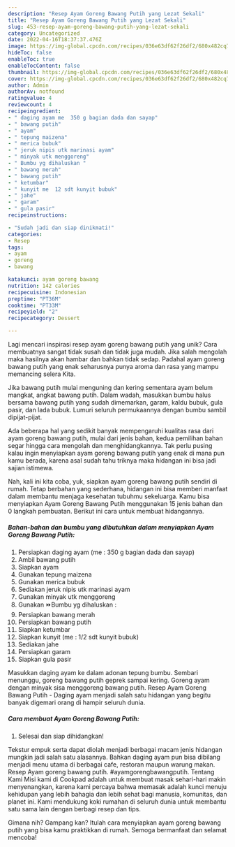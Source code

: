 ```yaml
---
description: "Resep Ayam Goreng Bawang Putih yang Lezat Sekali"
title: "Resep Ayam Goreng Bawang Putih yang Lezat Sekali"
slug: 453-resep-ayam-goreng-bawang-putih-yang-lezat-sekali
category: Uncategorized
date: 2022-04-16T18:37:37.476Z
image: https://img-global.cpcdn.com/recipes/036e63df62f26df2/680x482cq70/ayam-goreng-bawang-putih-foto-resep-utama.jpg
hideToc: false
enableToc: true
enableTocContent: false
thumbnail: https://img-global.cpcdn.com/recipes/036e63df62f26df2/680x482cq70/ayam-goreng-bawang-putih-foto-resep-utama.jpg
cover: https://img-global.cpcdn.com/recipes/036e63df62f26df2/680x482cq70/ayam-goreng-bawang-putih-foto-resep-utama.jpg
author: Admin
authorAv: notfound
ratingvalue: 4
reviewcount: 4
recipeingredient:
- " daging ayam me  350 g bagian dada dan sayap"
- " bawang putih"
- " ayam"
- " tepung maizena"
- " merica bubuk"
- " jeruk nipis utk marinasi ayam"
- " minyak utk menggoreng"
- " Bumbu yg dihaluskan "
- " bawang merah"
- " bawang putih"
- " ketumbar"
- " kunyit me  12 sdt kunyit bubuk"
- " jahe"
- " garam"
- " gula pasir"
recipeinstructions:

- "Sudah jadi dan siap dinikmati!"
categories:
- Resep
tags:
- ayam
- goreng
- bawang

katakunci: ayam goreng bawang 
nutrition: 142 calories
recipecuisine: Indonesian
preptime: "PT36M"
cooktime: "PT33M"
recipeyield: "2"
recipecategory: Dessert

---
```





Lagi mencari inspirasi resep ayam goreng bawang putih yang unik? Cara membuatnya sangat tidak susah dan tidak juga mudah. Jika salah mengolah maka hasilnya akan hambar dan bahkan tidak sedap. Padahal ayam goreng bawang putih yang enak seharusnya punya aroma dan rasa yang mampu memancing selera Kita.





Jika bawang putih mulai menguning dan kering sementara ayam belum mangkat, angkat bawang putih. Dalam wadah, masukkan bumbu halus bersama bawang putih yang sudah dimemarkan, garam, kaldu bubuk, gula pasir, dan lada bubuk. Lumuri seluruh permukaannya dengan bumbu sambil dipijat-pijat.

Ada beberapa hal yang sedikit banyak mempengaruhi kualitas rasa dari ayam goreng bawang putih, mulai dari jenis bahan, kedua pemilihan bahan segar hingga cara mengolah dan menghidangkannya. Tak perlu pusing kalau ingin menyiapkan ayam goreng bawang putih yang enak di mana pun kamu berada, karena asal sudah tahu triknya maka hidangan ini bisa jadi sajian istimewa.






Nah, kali ini kita coba, yuk, siapkan ayam goreng bawang putih sendiri di rumah. Tetap berbahan yang sederhana, hidangan ini bisa memberi manfaat dalam membantu menjaga kesehatan tubuhmu sekeluarga. Kamu bisa menyiapkan Ayam Goreng Bawang Putih menggunakan 15 jenis bahan dan 0 langkah pembuatan. Berikut ini cara untuk membuat hidangannya.

<!--inarticleads1-->

##### Bahan-bahan dan bumbu yang dibutuhkan dalam menyiapkan Ayam Goreng Bawang Putih:

1. Persiapkan  daging ayam (me : 350 g bagian dada dan sayap)
1. Ambil  bawang putih
1. Siapkan  ayam
1. Gunakan  tepung maizena
1. Gunakan  merica bubuk
1. Sediakan  jeruk nipis utk marinasi ayam
1. Gunakan  minyak utk menggoreng
1. Gunakan  ⏩Bumbu yg dihaluskan :
1. Persiapkan  bawang merah
1. Persiapkan  bawang putih
1. Siapkan  ketumbar
1. Siapkan  kunyit (me : 1/2 sdt kunyit bubuk)
1. Sediakan  jahe
1. Persiapkan  garam
1. Siapkan  gula pasir


Masukkan daging ayam ke dalam adonan tepung bumbu. Sembari menunggu, goreng bawang putih geprek sampai kering. Goreng ayam dengan minyak sisa menggoreng bawang putih. Resep Ayam Goreng Bawang Putih - Daging ayam menjadi salah satu hidangan yang begitu banyak digemari orang di hampir seluruh dunia. 

<!--inarticleads2-->

##### Cara membuat Ayam Goreng Bawang Putih:


1. Selesai dan siap dihidangkan!

Tekstur empuk serta dapat diolah menjadi berbagai macam jenis hidangan mungkin jadi salah satu alasannya. Bahkan daging ayam pun bisa dibilang menjadi menu utama di berbagai cafe, restoran maupun warung makan. Resep Ayam goreng bawang putih. #ayamgorengbawangputih. Tentang Kami Misi kami di Cookpad adalah untuk membuat masak sehari-hari makin menyenangkan, karena kami percaya bahwa memasak adalah kunci menuju kehidupan yang lebih bahagia dan lebih sehat bagi manusia, komunitas, dan planet ini. Kami mendukung koki rumahan di seluruh dunia untuk membantu satu sama lain dengan berbagi resep dan tips. 

Gimana nih? Gampang kan? Itulah cara menyiapkan ayam goreng bawang putih yang bisa kamu praktikkan di rumah. Semoga bermanfaat dan selamat mencoba!
